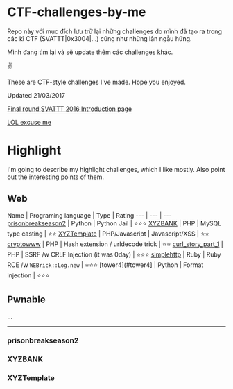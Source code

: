 # CTF-challenges-by-me

Repo này với mục đích lưu trữ lại những challenges do mình đã tạo ra trong các kì CTF (SVATTT|0x3004|...) cũng như những lần ngẫu hứng.

Mình đang tìm lại và sẽ update thêm các challenges khác.

✌

These are CTF-style challenges I've made. Hope you enjoyed.

Updated 21/03/2017


[Final round SVATTT 2016 Introduction page](https://l4wio.github.io/CTF-challenges-by-me/final.svattt.org/)


[LOL excuse me](http://i.imgur.com/kDkDHxr.jpg)


# Highlight
I'm going to describe my highlight challenges, which I like mostly. Also point out the interesting points of them.

## Web
Name | Programing language | Type | Rating
--- | --- | ---
[prisonbreakseason2](#prisonbreakseason2) | Python | Python Jail | ⭐⭐⭐
[XYZBANK](#XYZBANK) | PHP | MySQL type casting | ⭐⭐
[XYZTemplate](#XYZTemplate) | PHP/Javascript | Javascript/XSS | ⭐⭐
[cryptowww](#cryptowww) | PHP | Hash extension / urldecode trick | ⭐⭐
[curl_story_part_1](#curl_story_part_1) | PHP | SSRF /w CRLF Injection (it was 0day)  | ⭐⭐⭐
[simplehttp](#simplehttp) | Ruby | Ruby RCE /w `WEBrick::Log.new` | ⭐⭐⭐
[tower4](#tower4] | Python | Format injection | ⭐⭐⭐



## Pwnable 
...

---
### prisonbreakseason2


### XYZBANK


### XYZTemplate
